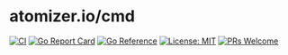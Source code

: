 # atomizer.io/cmd

[![CI](https://github.com/devnw/atomizer-cmd/workflows/CI/badge.svg)](https://github.com/devnw/atomizer-cmd/actions)
[![Go Report Card](https://goreportcard.com/badge/atomizer.io/cmd)](https://goreportcard.com/report/atomizer.io/cmd)
[![Go Reference](https://pkg.go.dev/badge/atomizer.io/cmd.svg)](https://pkg.go.dev/atomizer.io/cmd)
[![License: MIT](https://img.shields.io/badge/License-MIT-yellow.svg)](https://opensource.org/licenses/MIT)
[![PRs Welcome](https://img.shields.io/badge/PRs-welcome-brightgreen.svg)](http://makeapullrequest.com)
